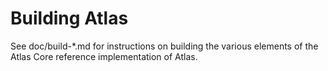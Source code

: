 Building Atlas
================

See doc/build-*.md for instructions on building the various
elements of the Atlas Core reference implementation of Atlas.
